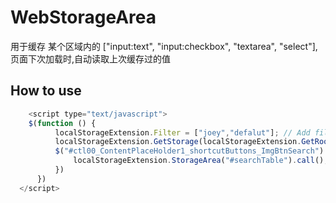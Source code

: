 # WebStorageArea

用于缓存 某个区域内的 ["input:text", "input:checkbox", "textarea", "select"],页面下次加载时,自动读取上次缓存过的值

<h2>How to use </h2>

  ```javascript
      <script type="text/javascript">
      $(function () {
            localStorageExtension.Filter = ["joey","defalut"]; // Add filter
            localStorageExtension.GetStorage(localStorageExtension.GetRoot()).call(); // get storeage for the url
            $("#ctl00_ContentPlaceHolder1_shortcutButtons_ImgBtnSearch").click(function () {
                localStorageExtension.StorageArea("#searchTable").call();  // store the url
            })
        })
    </script>
   
